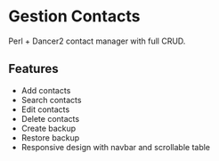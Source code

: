 # Gestion Contacts

Perl + Dancer2 contact manager with full CRUD.

## Features

- Add contacts
- Search contacts
- Edit contacts
- Delete contacts
- Create backup
- Restore backup
- Responsive design with navbar and scrollable table
